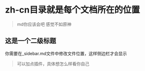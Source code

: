 # zh-cn目录就是每个文档所在的位置

> md你应该会吧
感觉不如原神

## 这是一个二级标题

你需要在_sidebar.md文件中修改文件位置，这样侧边栏才会显示

> 可以加点插件，具体想怎么样看你自己
